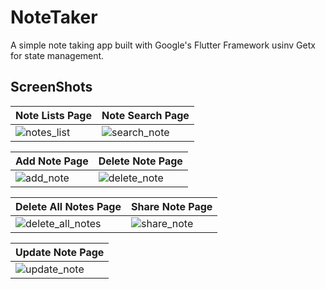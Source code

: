 # NoteTaker

A simple note taking app built with Google's Flutter Framework usinv Getx for state management.

## ScreenShots

| Note Lists Page                                                   | Note Search Page                                                    |
| ----------------------------------------------------------------- | ------------------------------------------------------------------- |
| ![notes_list](https://user-images.githubusercontent.com/33949575/110385420-07848e00-8087-11eb-8236-f20400110aab.jpg) | ![search_note](https://user-images.githubusercontent.com/33949575/110385484-15d2aa00-8087-11eb-80ea-b5d765883f73.jpg) |

| Add Note Page                                                 | Delete Note Page                                                    |
| ------------------------------------------------------------- | ------------------------------------------------------------------- |
| ![add_note](https://user-images.githubusercontent.com/33949575/110385521-1f5c1200-8087-11eb-8c9f-33c1ab7aa35d.jpg) | ![delete_note](https://user-images.githubusercontent.com/33949575/110385543-28e57a00-8087-11eb-92ea-6c9d24a062b2.jpg) |

| Delete All Notes Page                                                         | Share Note Page                                                   |
| ----------------------------------------------------------------------------- | ----------------------------------------------------------------- |
| ![delete_all_notes](https://user-images.githubusercontent.com/33949575/110385572-313db500-8087-11eb-819b-c584698c22bd.jpg) | ![share_note](https://user-images.githubusercontent.com/33949575/110385598-3d297700-8087-11eb-860c-55d0f676c1ab.jpg) |

| Update Note Page                                                     |
| -------------------------------------------------------------------- |
| ![update_note](https://user-images.githubusercontent.com/33949575/110385618-44e91b80-8087-11eb-995e-ab6704784439.jpg) |
